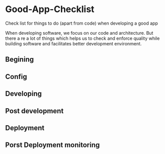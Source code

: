 # Good-App-Checklist
Check list for things to do (apart from code) when developing a good app

When developing software, we focus on our code and architecture. But there a re a lot of things which helps us to check and enforce quality while building software and facilitates better development environment.

## Begining

## Config

## Developing

## Post development

## Deployment

## Porst Deployment monitoring
